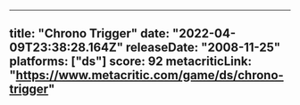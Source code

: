 
---
title: "Chrono Trigger"
date: "2022-04-09T23:38:28.164Z"
releaseDate: "2008-11-25"
platforms: ["ds"]
score: 92
metacriticLink: "https://www.metacritic.com/game/ds/chrono-trigger"
---
